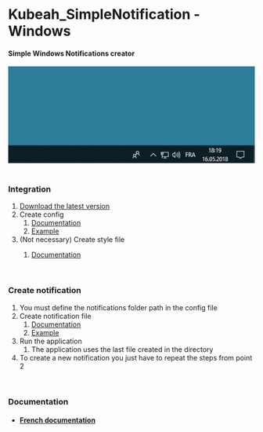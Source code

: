 # Kubeah_SimpleNotification - Windows
<h4>Simple Windows Notifications creator</h4>
<center><img src="https://raw.githubusercontent.com/CrBast/Kubeah_SimpleNotification/master/files/introduction.gif"></center>
<br>
<h3>Integration</h3>
<ol> 
  <li><a href="https://github.com/CrBast/Kubeah_SimpleNotification/releases">Download the latest version</a></li> 
  <li>Create config
    <ol>
      <li><a href="#Documentation">Documentation</a></li>
      <li><a href="https://github.com/CrBast/Kubeah_SimpleNotification/blob/master/NotificationApp.conf">Example</a></li>
    </ol>
  </li> 
  <li>(Not necessary) Create style file</li>
  <ol>
      <li><a href="#Documentation">Documentation</a></li>
    </ol>
</ol>
<br>
<h3>Create notification</h3>
<ol> 
  <li>You must define the notifications folder path in the config file</li>
  <li>Create notification file
  <ol>
      <li><a href="#Documentation">Documentation</a></li>
      <li><a href="https://github.com/CrBast/Kubeah_SimpleNotification/blob/master/notification_sample.xml">Example</a></li>
    </ol>
  </li>
  <li>Run the application
  <ol>
      <li>The application uses the last file created in the directory</li>
    </ol>
  </li>
  <li>To create a new notification you just have to repeat the steps from point 2</li>
</ol>
<br>
<h3 id="Documentation">Documentation</h3>
 <ul>
  <li><h4><a href="https://github.com/CrBast/Kubeah_SimpleNotification/blob/master/using-fr.md">French documentation</a></h4>
  </li>
</ul> 
